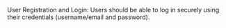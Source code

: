 User Registration and Login:
Users should be able to log in securely using their credentials (username/email and password). 
